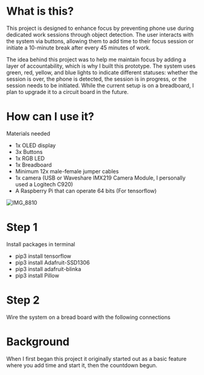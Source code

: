 # What is this?

This project is designed to enhance focus by preventing phone use during dedicated work sessions through object detection. The user interacts with the system via buttons, allowing them to add time to their focus session or initiate a 10-minute break after every 45 minutes of work.

The idea behind this project was to help me maintain focus by adding a layer of accountability, which is why I built this prototype. The system uses green, red, yellow, and blue lights to indicate different statuses: whether the session is over, the phone is detected, the session is in progress, or the session needs to be initiated. While the current setup is on a breadboard, I plan to upgrade it to a circuit board in the future.

# How can I use it?

Materials needed
- 1x OLED display
- 3x Buttons 
- 1x RGB LED 
- 1x Breadboard
- Minimum 12x male-female jumper cables
- 1x camera (USB or Waveshare IMX219 Camera Module, I personally used a Logitech C920)
- A Raspberry Pi that can operate 64 bits (For tensorflow)

![IMG_8810](https://github.com/user-attachments/assets/ea6aba26-966b-43eb-ac72-860d29def78d)


# Step 1

Install packages in terminal
- pip3 install tensorflow
- pip3 install Adafruit-SSD1306
- pip3 install adafruit-blinka
- pip3 install Pillow

# Step 2
Wire the system on a bread board with the following connections


# Background

When I first began this project it originally started out as a basic feature where you add time and start it, then the countdown begun. 


